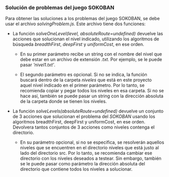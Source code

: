### Solución de problemas del juego SOKOBAN
Para obtener las soluciones a los problemas del juego SOKOBAN, se debe usar el archivo 
*solvingProblem.js*. Este archivo tiene dos funciones:

* La función *solveOneLevel(level, absoluteRoute=undefined)* devuelve las acciones que solucionan el nivel indicado, utilizando los algoritmos de búsqueda *breadthFirst*, *deepFirst* y *uniformCost*, en ese orden.

    * En su primer parámetro recibe un string con el nombre del nivel que debe estar en un archivo de extensión *.txt*. Por ejemplo, se le puede pasar *'nivel1.txt'*.

    * El segundo parámetro es opcional. Si no se indica, la función buscará dentro de la carpeta *niveles* que está en este proyecto aquel nivel indicado en el primer parámetro. Por lo tanto, se recomienda copiar y pegar todos los niveles en esa carpeta. Si no se hace así, también se puede pasar un string con la dirección absoluta de la carpeta donde se tienen los niveles.

* La función *solveLevels(absoluteRoute=undefined)* devuelve un conjunto de 3 acciones que solucionan el problema del *SOKOBAN* usando los algoritmos breadthFirst, deepFirst y uniformCost, en ese orden. Devolvera tantos conjuntos de 3 acciones como niveles contenga el directorio.

    * En su parámetro opcional, si no se especifica, se resolverán aquellos niveles que se encuentren en el directorio niveles que está justo al lado del directorio src. Por lo tanto, se recomienda cambiar ese directorio con los niveles deseados a testear. Sin embargo, también se le puede pasar como parámetro la dirección absoluta del directorio que contiene todos los niveles a solucionar.